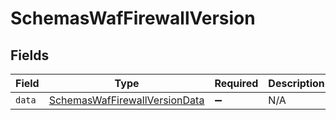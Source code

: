 # SchemasWafFirewallVersion


## Fields

| Field                                                                                 | Type                                                                                  | Required                                                                              | Description                                                                           |
| ------------------------------------------------------------------------------------- | ------------------------------------------------------------------------------------- | ------------------------------------------------------------------------------------- | ------------------------------------------------------------------------------------- |
| `data`                                                                                | [SchemasWafFirewallVersionData](../../models/shared/schemaswaffirewallversiondata.md) | :heavy_minus_sign:                                                                    | N/A                                                                                   |